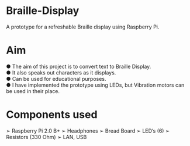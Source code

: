 # Braille-Display
A prototype for a refreshable Braille display using Raspberry Pi.

# Aim                                                                                                                                     
● The aim of this project is to convert text to Braille Display.                                                                           
● It also speaks out characters as it displays.                                                                                           
● Can be used for educational purposes.                                                                                                   
● I have implemented the prototype using LEDs, but Vibration motors can be used in their place.                                             

# Components used                                                                                                                         
➢ Raspberry Pi 2.0 B+
➢ Headphones
➢ Bread Board
➢ LED’s (6)
➢ Resistors (330 Ohm)
➢ LAN, USB

